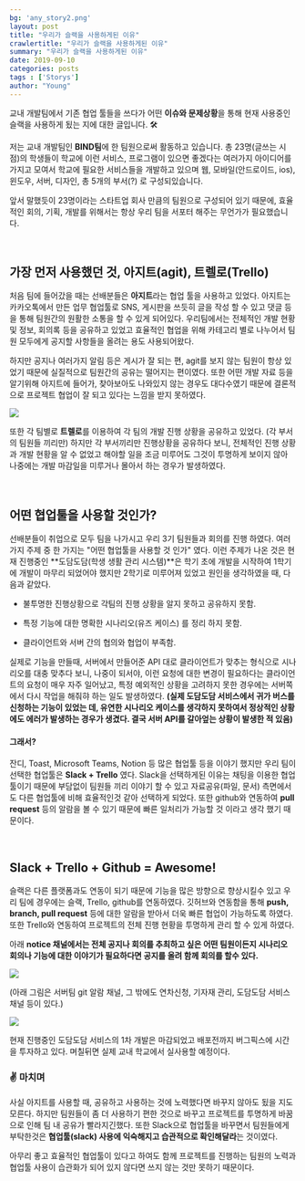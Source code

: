 ```yaml
---
bg: 'any_story2.png'
layout: post
title: "우리가 슬랙을 사용하게된 이유"
crawlertitle: "우리가 슬랙을 사용하게된 이유"
summary: "우리가 슬랙을 사용하게된 이유"
date: 2019-09-10
categories: posts
tags : ['Storys']
author: "Young"
---
```


 교내 개발팀에서 기존 협업 툴들을 쓰다가 어떤 **이슈와 문제상황**을 통해 현재 사용중인 슬랙을 사용하게 됬는 지에 대한 글입니다. 🛠️

 저는 교내 개발팀인 **BIND팀**에 한 팀원으로써 활동하고 있습니다. 총 23명(글쓰는 시점)의 학생들이 학교에 이런 서비스, 프로그램이 있으면 좋겠다는 여러가지 아이디어를 가지고 모여서 학교에 필요한 서비스들을 개발하고 있으며 웹, 모바일(안드로이드, ios), 윈도우, 서버, 디자인, 총 5개의 부서(?) 로 구성되있습니다. 

 앞서 말했듯이 23명이라는 스타트업 회사 만큼의 팀원으로 구성되어 있기 때문에, 효율적인 회의, 기획, 개발를 위해서는 항상 우리 팀을 서포터 해주는 무언가가 필요했습니다.

 <br/>

## 가장 먼저 사용했던 것, 아지트(agit), 트렐로(Trello)

 처음 팀에 들어갔을 때는 선배분들은 **아지트**라는 협업 툴을 사용하고 있었다. 아지트는 카카오톡에서 만든 업무 협업툴로 SNS, 게시판을 쓰듯히 글을 작성 할 수 있고 댓글 등을 통해 팀원간의 원활한 소통을 할 수 있게 되어있다. 우리팀에서는 전체적인 개발 현황 및 정보, 회의록 등을 공유하고 있었고 효율적인 협업을 위해 카테고리 별로 나누어서 팀원 모두에게 공지할 사항들을 올려는 용도 사용되어왔다.

 하지만 공지나 여러가지 알림 등은 게시가 잘 되는 편, agit를 보지 않는 팀원이 항상 있었기 때문에 실질적으로 팀원간의 공유는 떨어지는 편이였다. 또한 어떤 개발 자료 등을 알기위해 아지트에 들어가, 찾아보아도 나와있지 않는 경우도 대다수였기 때문에 결론적으로 프로젝트 협업이 잘 되고 있다는 느낌을 받지 못하였다. 

<img src='https://user-images.githubusercontent.com/38432821/64756304-68520980-d569-11e9-92f1-8d9769ceee19.png'/>

 또한 각 팀별로 **트렐로**를 이용하여 각 팀의 개발 진행 상황을 공유하고 있었다. (각 부서의 팀원들 끼리만) 하지만 각 부서끼리만 진행상황을 공유하다 보니, 전체적인 진행 상황과 개발 현황을 알 수 없었고 해야할 일을 조금 미루어도 그것이 투명하게 보이지 않아 나중에는 개발 마감일을 미루거나 몰아서 하는 경우가 발생하였다.

<br/>

## 어떤 협업툴을 사용할 것인가?

 선배분들이 취업으로 모두 팀을 나가시고 우리 3기 팀원들과 회의를 진행 하였다. 여러가지 주제 중 한 가지는 "어떤 협업툴을 사용할 것 인가" 였다. 이런 주제가 나온 것은 현재 진행중인 **도담도담(학생 생활 관리 시스템)**은 학기 초에 개발을 시작하여 1학기에 개발이 마무리 되었어야 했지만 2학기로 미루어져 있었고 원인을 생각하였을 때, 다음과 같았다.

- 불투명한 진행상황으로 각팀의 진행 상황을 알지 못하고 공유하지 못함.

- 특정 기능에 대한 명확한 시나리오(유즈 케이스) 를 정리 하지 못함.

- 클라이언트와 서버 간의 협의와 협업이 부족함.

 실제로 기능을 만들때, 서버에서 만들어준 API 대로 클라이언트가 맞추는 형식으로 시나리오를 대충 맞추다 보니, 나중이 되서야, 이런 요청에 대한 변경이 필요하다는 클라이언트의 요청이 매우 자주 일어났고, 특정 예외적인 상황을 고려하지 못한 경우에는 서버쪽에서 다시 작업을 해줘햐 하는 일도 발생하였다. **(실제 도담도담 서비스에서 귀가 버스를 신청하는 기능이 있었는 데, 유연한 시나리오 케이스를 생각하지 못하여서 정상적인 상황에도 에러가 발생하는 경우가 생겼다. 결국 서버 API를 갈아엎는 상황이 발생한 적 있음)**

#### 그래서?

 잔디, Toast, Microsoft Teams, Notion 등 많은 협업툴 등을 이야기 했지만 우리 팀이 선택한 협업툴은 **Slack + Trello** 였다. Slack을 선택하게된 이유는 채팅을 이용한 협업툴이기 때문에 부담없이 팀원들 끼리 이야기 할 수 있고 자료공유(파일, 문서) 측면에서도 다른 협업툴에 비해 효율적인것 같아 선택하게 되었다. 또한 github와 연동하여 **pull request** 등의 알람을 볼 수 있기 때문에 빠른 일처리가 가능할 것 이라고 생각 했기 때문이다.

<br/>

## Slack + Trello + Github = Awesome!

슬랙은 다른 플랫폼과도 연동이 되기 때문에 기능을 많은 방향으로 향상시킬수 있고 우리 팀에 경우에는 슬랙, Trello, github를 연동하였다. 깃허브와 연동함을 통해 **push, branch, pull request** 등에 대한 알람을 받아서 더욱 빠른 협업이 가능하도록 하였다. 또한 Trello와 연동하여 프로젝트의 전체 진행 현황을 투명하게 관리 할 수 있게 하였다.

 아래 **notice 채널에서는 전체 공지나 회의를 추최하고 싶은 어떤 팀원이든지 시나리오 회의나 기능에 대한 이야기가 필요하다면 공지를 올려 함께 회의를 할수 있다.**

<img src="https://user-images.githubusercontent.com/38432821/64766035-4dd75a80-d580-11e9-8c76-df98dcc6aa02.png"/>

(아래 그림은 서버팀 git 알람 채널, 그 밖에도 연차신청, 기자재 관리, 도담도담 서비스 채널 등이 있다.)

<img src='https://user-images.githubusercontent.com/38432821/64764492-2337d280-d57d-11e9-88c3-e9dd631f2de1.png'/>

 현재 진행중인 도담도담 서비스의 1차 개발은 마감되었고 배포전까지 버그픽스에 시간을 투자하고 있다. 며칠뒤면 실제 교내 학교에서 실사용할 예정이다.

### ✌️ 마치며

 사실 아지트를 사용할 때, 공유하고 사용하는 것에 노력했다면 바꾸지 않아도 됬을 지도 모른다. 하지만 팀원들이 좀 더 사용하기 편한 것으로 바꾸고 프로젝트를 투명하게 바꿈으로 인해 팀 내 공유가 빨라지긴했다. 또한 Slack으로 협업툴을 바꾸면서 팀원들에게 부탁한것은 **협업툴(slack) 사용에 익숙해지고 습관적으로 확인해달라**는 것이였다.

 아무리 좋고 효율적인 협업툴이 있다고 하여도 함께 프로젝트를 진행하는 팀원의 노력과 협업툴 사용이 습관화가 되어 있지 않다면 쓰지 않는 것만 못하기 때문이다.






































